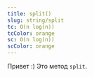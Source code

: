 ```yaml
---
title: split()
slug: string/split
tc: O(n log(n))
tcColor: orange
sc: O(n log(n))
scColor: orange
---
```

Привет :) Это метод `split`.